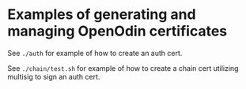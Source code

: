 # Examples of generating and managing OpenOdin certificates

See `./auth` for example of how to create an auth cert.

See `./chain/test.sh` for example of how to create a chain cert utilizing multisig to sign an auth cert.
